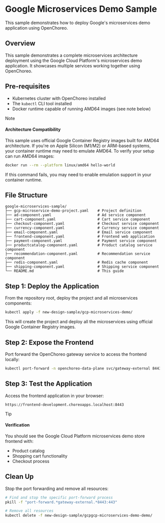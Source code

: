 # Google Microservices Demo Sample

This sample demonstrates how to deploy Google's microservices demo application using OpenChoreo.

## Overview

This sample demonstrates a complete microservices architecture deployment using the Google Cloud Platform's microservices demo application. It showcases multiple services working together using OpenChoreo.

## Pre-requisites

- Kubernetes cluster with OpenChoreo installed
- The `kubectl` CLI tool installed
- Docker runtime capable of running AMD64 images (see note below)

> [!NOTE]
> #### Architecture Compatibility
> This sample uses official Google Container Registry images built for AMD64 architecture. 
> If you're on Apple Silicon (M1/M2) or ARM-based systems, your container runtime may need 
> to emulate AMD64. To verify your setup can run AMD64 images:
> ```bash
> docker run --rm --platform linux/amd64 hello-world
> ```
> If this command fails, you may need to enable emulation support in your container runtime.

## File Structure

```
google-microservices-sample/
├── gcp-microservice-demo-project.yaml    # Project definition
├── ad-component.yaml                     # Ad service component
├── cart-component.yaml                   # Cart service component
├── checkout-component.yaml               # Checkout service component
├── currency-component.yaml               # Currency service component
├── email-component.yaml                  # Email service component
├── frontend-component.yaml               # Frontend web application
├── payment-component.yaml                # Payment service component
├── productcatalog-component.yaml         # Product catalog service component
├── recommendation-component.yaml         # Recommendation service component
├── redis-component.yaml                  # Redis cache component
├── shipping-component.yaml               # Shipping service component
└── README.md                             # This guide
```

## Step 1: Deploy the Application

From the repository root, deploy the project and all microservices components:

```bash
kubectl apply -f new-design-sample/gcp-microservices-demo/
```

This will create the project and deploy all the microservices using official Google Container Registry images.

## Step 2: Expose the Frontend

Port forward the OpenChoreo gateway service to access the frontend locally:

```bash
kubectl port-forward -n openchoreo-data-plane svc/gateway-external 8443:443 &
```

## Step 3: Test the Application

Access the frontend application in your browser:

```
https://frontend-development.choreoapps.localhost:8443
```

> [!TIP]
> #### Verification
>
> You should see the Google Cloud Platform microservices demo store frontend with:
> - Product catalog
> - Shopping cart functionality
> - Checkout process

## Clean Up

Stop the port forwarding and remove all resources:

```bash
# Find and stop the specific port-forward process
pkill -f "port-forward.*gateway-external.*8443:443"

# Remove all resources
kubectl delete -f new-design-sample/gcpgcp-microservices-demo-demo/
```
